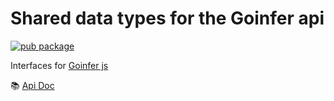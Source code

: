 # Shared data types for the Goinfer api

[![pub package](https://img.shields.io/npm/v/@goinfer/types)](https://www.npmjs.com/package/@goinfer/types)

Interfaces for [Goinfer js](https://github.com/synw/goinfer-js)

:books: [Api Doc](https://synw.github.io/goinfer-js/types/index.html)
